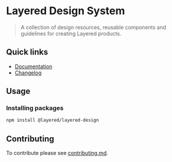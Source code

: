 # Layered Design System

> A collection of design resources, reusable components and guidelines for creating Layered products.

## Quick links

- [Documentation](https://layered.design/)
- [Changelog](https://github.com/LayeredStudio/layered-design/releases)

## Usage

### Installing packages

```sh
npm install @layered/layered-design
```

## Contributing

To contribute please see [contributing.md](CONTRIBUTING.md).
